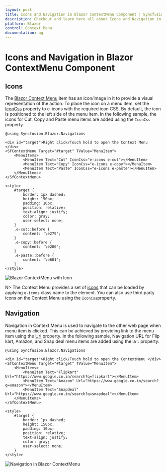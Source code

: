 ```yaml
---
layout: post
title: Icons and Navigation in Blazor ContextMenu Component | Syncfusion
description: Checkout and learn here all about Icons and Navigation in Syncfusion Blazor ContextMenu component and more.
platform: Blazor
control: Context Menu
documentation: ug
---
```


# Icons and Navigation in Blazor ContextMenu Component

## Icons

The [Blazor Context Menu](https://www.syncfusion.com/blazor-components/blazor-context-menu) item has an icon/image in it to provide a visual representation of the action. To place the icon on a menu item, set the [IconCss](https://help.syncfusion.com/cr/blazor/Syncfusion.Blazor.Navigations.MenuItem.html#Syncfusion_Blazor_Navigations_MenuItem_IconCss) property to e-icons with the required icon CSS. By default, the icon is positioned to the left side of the menu item. In the following sample, the icons for Cut, Copy and Paste menu items are added using the `IconCss` property.

```cshtml
@using Syncfusion.Blazor.Navigations

<div id="target">Right click/Touch hold to open the Context Menu </div>
<SfContextMenu Target="#target" TValue="MenuItem">
    <MenuItems>
        <MenuItem Text="Cut" IconCss="e-icons e-cut"></MenuItem>
        <MenuItem Text="Copy" IconCss="e-icons e-copy"></MenuItem>
        <MenuItem Text="Paste" IconCss="e-icons e-paste"></MenuItem>
    </MenuItems>
</SfContextMenu>

<style>
    #target {
        border: 1px dashed;
        height: 150px;
        padding: 10px;
        position: relative;
        text-align: justify;
        color: gray;
        user-select: none;
    }
    .e-cut::before {
        content: '\e279';
    }
    .e-copy::before {
        content: '\e280';
    }
    .e-paste::before {
        content: '\e601';
    }
</style>

```


![Blazor ContextMenu with Icon](./images/blazor-contextmenu-icon.png)

N> The Context Menu provides a set of [icons](https://blazor.syncfusion.com/documentation/appearance/icons) that can be loaded by applying `e-icons` class name to the element.
You can also use third party icons on the Context Menu using the `IconCss`property.

## Navigation

Navigation in Context Menu is used to navigate to the other web page when menu item is clicked. This can be achieved by providing link to the menu item using the [Url](https://help.syncfusion.com/cr/blazor/Syncfusion.Blazor.Navigations.MenuItem.html#Syncfusion_Blazor_Navigations_MenuItem_Url) property. In the following sample, Navigation URL for Flip kart, Amazon, and Snap deal menu items are added using the `Url` property.

```cshtml
@using Syncfusion.Blazor.Navigations

<div id="target">Right click/Touch hold to open the ContextMenu </div>
<SfContextMenu Target="#target" TValue="MenuItem">
    <MenuItems>
        <MenuItem Text="Flipkart" Url="https://www.google.co.in/search?q=flipkart"></MenuItem>
        <MenuItem Text="Amazon" Url="https://www.google.co.in/search?q=amazon"></MenuItem>
        <MenuItem Text="Snapdeal" Url="https://www.google.co.in/search?q=snapdeal"></MenuItem>
    </MenuItems>
</SfContextMenu>

<style>
    #target {
        border: 1px dashed;
        height: 150px;
        padding: 10px;
        position: relative;
        text-align: justify;
        color: gray;
        user-select: none;
    }
</style>

```


![Navigation in Blazor ContextMenu](./images/blazor-contextmenu-navigation.png)
